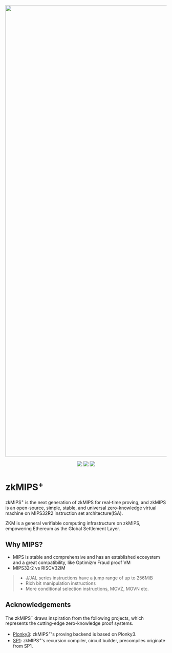 <p align="center">
    <img alt="zkmreadme" width="1412" src="https://i.ibb.co/xDTXTgH/zkmreadme.gif">
</p>
<p align="center">
    <a href="https://discord.gg/zkm"><img src="https://img.shields.io/discord/700454073459015690?logo=discord"/></a>
    <a href="https://twitter.com/ProjectZKM"><img src="https://img.shields.io/twitter/follow/ProjectZKM?style=social"/></a>
    <a href="https://GitHub.com/zkMIPS"><img src="https://img.shields.io/badge/contributors-22-ee8449"/></a>
</p>

# zkMIPS<sup>+</sup> 

zkMIPS<sup>+</sup>  is the next generation of zkMIPS for real-time proving, and zkMIPS is an open-source, simple, stable, and universal zero-knowledge virtual machine on MIPS32R2 instruction set architecture(ISA). 

ZKM is a general verifiable computing infrastructure on zkMIPS, empowering Ethereum as the Global Settlement Layer.

## Why MIPS?

* MIPS is stable and comprehensive and has an established ecosystem and a great compatibility, like Optimizm Fraud proof VM
* MIPS32r2 vs RISCV32IM
> * J/JAL series instructions have a jump range of up to 256MiB
> * Rich bit manipulation instructions
> * More conditional selection instructions, MOVZ, MOVN etc.

## Acknowledgements
The zkMIPS<sup>+</sup> draws inspiration from the following projects, which represents the cutting-edge zero-knowledge proof systems. 
- [Plonky3](https://github.com/Plonky3/Plonky3): zkMIPS<sup>+</sup>'s proving backend is based on Plonky3.
- [SP1](https://github.com/succinctlabs/sp1): zkMIPS<sup>+</sup>'s recursion compiler, circuit builder, precompiles originate from SP1.
